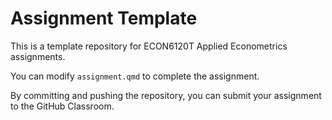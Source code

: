 # Assignment Template

This is a template repository for ECON6120T Applied Econometrics assignments.

You can modify `assignment.qmd` to complete the assignment.

By committing and pushing the repository, you can submit your assignment to the GitHub Classroom.

